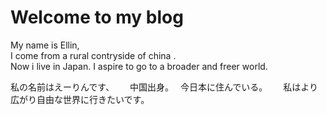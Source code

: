 # Welcome to my blog 

My name is Ellin,  
I come from a rural contryside of china .  
Now i live in Japan. 
I aspire to go to a broader and freer world.

私の名前はえーりんです、　　
中国出身。　
今日本に住んでいる。　　
私はより広がり自由な世界に行きたいです。
